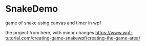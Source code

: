 # SnakeDemo
game of snake using canvas and timer in wpf

the project from here, with minor changes
https://www.wpf-tutorial.com/creating-game-snakewpf/creating-the-game-area/